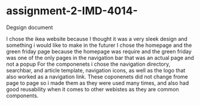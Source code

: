 # assignment-2-IMD-4014-

Degsign document

I chose the ikea website because I thought it was a very sleek design and something i would like to make in the futurer
I chose the homepage and the green friday page because the homepage was require and the green friday was one of the only pages in the navigation bar that was an actual page and not a popup
For the componenets i chose the navigation directory, searchbar, and article template, navigation icons, as well as the logo that also worked as a navigation link. 
These coponenets did not change frome page to page so i made them as they were used many times, and also had good reusability when it comes to other webistes as they are common components.
